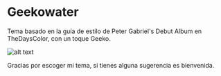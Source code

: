 # Geekowater
Tema basado en la guía de estilo de Peter Gabriel's Debut Album en TheDaysColor, con un toque Geeko.

![alt text](https://lh4.googleusercontent.com/adoKo76nNeo077PePEP-LBdDjRbODnKb_idm_n2-GUE=w1043-h566 "Ommadawn")

Gracias por escoger mi tema, si tienes alguna sugerencia es bienvenida.